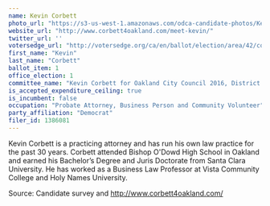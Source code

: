 ```yaml
---
name: Kevin Corbett
photo_url: "https://s3-us-west-1.amazonaws.com/odca-candidate-photos/Kevin-Corbett.png"
website_url: "http://www.corbett4oakland.com/meet-kevin/"
twitter_url: ''
votersedge_url: "http://votersedge.org/ca/en/ballot/election/area/42/contests/contest/13235/candidate/130755?\u0026county=Alameda%20County\u0026election_authority_id=1"
first_name: "Kevin"
last_name: "Corbett"
ballot_item: 1
office_election: 1
committee_name: "Kevin Corbett for Oakland City Council 2016, District 1"
is_accepted_expenditure_ceiling: true
is_incumbent: false
occupation: "Probate Attorney, Business Person and Community Volunteer"
party_affiliation: "Democrat"
filer_id: 1386081
---
```


Kevin Corbett is a practicing attorney and has run his own law practice for the
past 30 years. Corbett attended Bishop O'Dowd High School in Oakland and earned
his Bachelor’s Degree and Juris Doctorate from Santa Clara University. He has
worked as a Business Law Professor at Vista Community College and Holy Names
University.

Source: Candidate survey and http://www.corbett4oakland.com/

